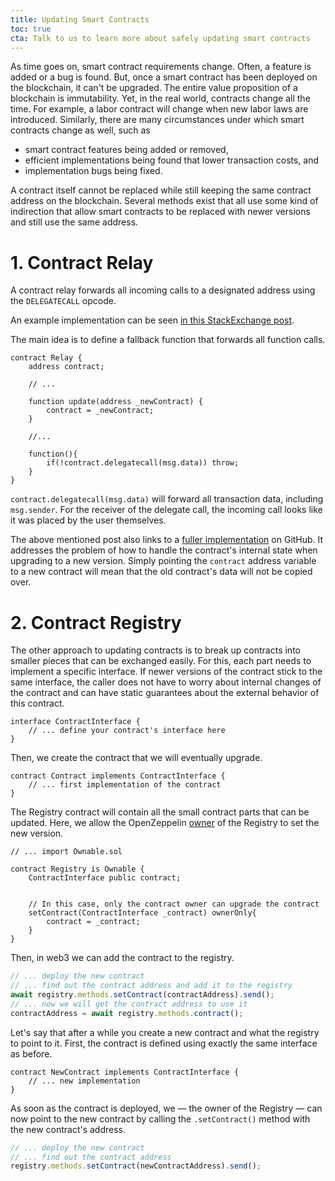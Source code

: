 ```yaml
---
title: Updating Smart Contracts
toc: true
cta: Talk to us to learn more about safely updating smart contracts
---
```


As time goes on, smart contract requirements change. Often, a feature is added
or a bug is found. But, once a smart contract has been deployed on the
blockchain, it can't be upgraded. The entire value proposition of a blockchain
is immutability. Yet, in the real world, contracts change all the time. For
example, a labor contract will change when new labor laws are introduced.
Similarly, there are many circumstances under which smart contracts change as
well, such as

<!--more-->

- smart contract features being added or removed,
- efficient implementations being found that lower transaction costs, and
- implementation bugs being fixed.

A contract itself cannot be replaced while still keeping the same contract
address on the blockchain. Several methods exist that all use some kind of
indirection that allow smart contracts to be replaced with newer versions and
still use the same address.

# 1. Contract Relay

A contract relay forwards all incoming calls to a designated address
using the `DELEGATECALL` opcode.

An example implementation can be seen [in this StackExchange
post](https://ethereum.stackexchange.com/a/190).

The main idea is to define a fallback function that forwards all function
calls.

```
contract Relay {
    address contract;

    // ...

    function update(address _newContract) {
        contract = _newContract;
    }

    //...

    function(){
        if(!contract.delegatecall(msg.data)) throw;
    }
}
```

`contract.delegatecall(msg.data)` will forward all transaction data, including
`msg.sender`. For the receiver of the delegate call, the incoming call looks
like it was placed by the user themselves.

The above mentioned post also links to a [fuller
implementation](https://gist.github.com/Arachnid/4ca9da48d51e23e5cfe0f0e14dd6318f)
on GitHub. It addresses the problem of how to handle the contract's internal
state when upgrading to a new version. Simply pointing the `contract` address
variable to a new contract will mean that the old contract's data will not be
copied over.

# 2. Contract Registry

The other approach to updating contracts is to break up contracts into smaller
pieces that can be exchanged easily. For this, each part needs to implement a
specific interface. If newer versions of the contract stick to the same
interface, the caller does not have to worry about internal changes of the
contract and can have static guarantees about the external behavior of this
contract.

```
interface ContractInterface {
    // ... define your contract's interface here
}
```

Then, we create the contract that we will eventually upgrade.

```
contract Contract implements ContractInterface {
    // ... first implementation of the contract
}
```

The Registry contract will contain all the small contract parts that can be
updated. Here, we allow the OpenZeppelin
[owner](https://openzeppelin.org/api/docs/ownership_Ownable.html) of the
Registry to set the new version.

```
// ... import Ownable.sol

contract Registry is Ownable {
    ContractInterface public contract;


    // In this case, only the contract owner can upgrade the contract
    setContract(ContractInterface _contract) ownerOnly{
        contract = _contract;
    }
}
```

Then, in web3 we can add the contract to the registry.

```javascript
// ... deploy the new contract
// ... find out the contract address and add it to the registry
await registry.methods.setContract(contractAddress).send();
// ... now we will get the contract address to use it
contractAddress = await registry.methods.contract();
```

Let's say that after a while you create a new contract and what the registry to
point to it. First, the contract is defined using exactly the same interface as
before.

```
contract NewContract implements ContractInterface {
    // ... new implementation
}
```

As soon as the contract is deployed, we — the owner of the Registry — can now
point to the new contract by calling the `.setContract()` method with the
new contract's address.

```javascript
// ... deploy the new contract
// ... find out the contract address
registry.methods.setContract(newContractAddress).send();
```
